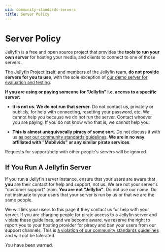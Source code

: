 ```yaml
---
uid: community-standards-servers
title: Server Policy
---
```


# Server Policy

Jellyfin is a free and open source project that provides the **tools to run your own server** for hosting your media, and clients to connect to one of those servers.

The Jellyfin Project itself, and members of the Jellyfin team, **do not provide servers for you to use**, with the sole exception of [our demo server for evaluation and testing](https://demo.jellyfin.org/stable).

**If you are using or paying someone for "Jellyfin" i.e. access to a specific server:**

* **It is not us. We do not run that server.** Do not contact us, privately or publicly, for help with connecting, resetting your password, etc. We cannot help you because we do not run the server. Contact whoever you are paying. If you do not know who that is, we cannot help you.

* **This is almost unequivocally piracy of some sort.** Do not discuss it with us [as per our community standards guidelines](/docs/general/community-standards). **We are in no way affiliated with "Mobilvids" or any similar pirate services**.

Requests for support/help with other people's servers will be ignored.

## If You Run A Jellyfin Server

If you run a Jellyfin server instance, ensure that your users are aware that **you** are their contact for help and support, not us. We are not your server's "customer support" team. **You are not "Jellyfin"**. Do not use our name. Do not insinuate to your users that your server is run by us or that we are the same people.

We will link your users to this page if they contact us for help with your server. If you are charging people for pirate access to a Jellyfin server and violate these guidelines, and we become aware, we reserve the right to report you to your hosting provider for piracy and ban your users from our support channels. This is [a violation of our community standards guidelines](/docs/general/community-standards) and will not be tolerated.

You have been warned.
